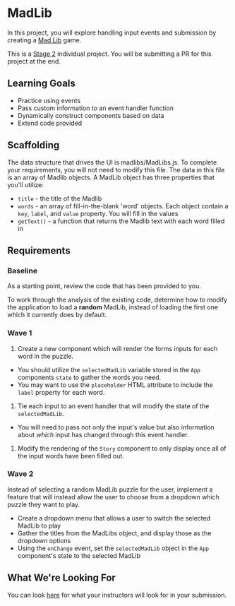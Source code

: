 # MadLib
In this project, you will explore handling input events and submission by creating a [Mad Lib](https://en.wikipedia.org/wiki/Mad_Libs) game.

This is a [Stage 2](https://github.com/Ada-Developers-Academy/pedagogy/blob/master/rule-of-three.md#stage-2) individual project. You will be submitting a PR for this project at the end.

## Learning Goals
- Practice using events
- Pass custom information to an event handler function
- Dynamically construct components based on data
- Extend code provided

## Scaffolding
The data structure that drives the UI is madlibs/MadLibs.js. To complete your requirements, you will not need to modify this file. The data in this file is an array of Madlib objects. A MadLib object has three properties that you'll utilize:
- `title` - the title of the Madlib
- `words` - an array of fill-in-the-blank 'word' objects. Each object contain a `key`, `label`, and `value` property. You will fill in the values
- `getText()` - a function that returns the Madlib text with each word filled in

## Requirements

### Baseline
As a starting point, review the code that has been provided to you.

To work through the analysis of the existing code, determine how to modify the application to load a **random** MadLib, instead of loading the first one which it currently does by default.

### Wave 1
1. Create a new component which will render the forms inputs for each word in the puzzle.
  - You should utilize the `selectedMadLib` variable stored in the `App` components `state` to gather the words you need.
  - You may want to use the `placeholder` HTML attribute to include the `label` property for each word.
1. Tie each input to an event handler that will modify the state of the `selectedMadLib`.
  - You will need to pass not only the input's value but also information about _which_ input has changed through this event handler.
1. Modify the rendering of the `Story` component to only display once all of the input words have been filled out.

### Wave 2
Instead of selecting a random MadLib puzzle for the user, implement a feature that will instead allow the user to choose from a dropdown which puzzle they want to play.
- Create a dropdown menu that allows a user to switch the selected MadLib to play
- Gather the titles from the MadLibs object, and display those as the dropdown options
- Using the `onChange` event, set the `selectedMadLib` object in the `App` component's state to the selected MadLib

## What We're Looking For
You can look [here](./feedback.md) for what your instructors will look for in your submission.
